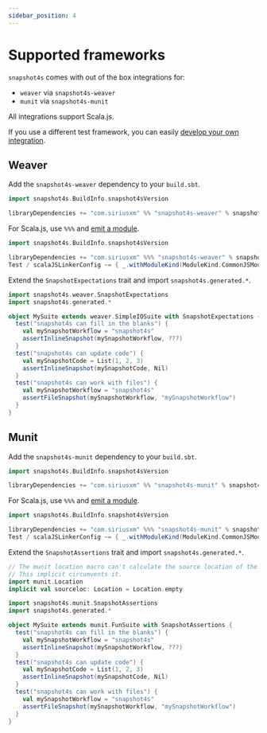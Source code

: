 ```yaml
---
sidebar_position: 4
---
```

# Supported frameworks

`snapshot4s` comes with out of the box integrations for:
 - `weaver` via `snapshot4s-weaver`
 - `munit` via `snapshot4s-munit`

All integrations support Scala.js.

If you use a different test framework, you can easily [develop your own integration](contributing/supporting-a-test-framework.md).

## Weaver

Add the `snapshot4s-weaver` dependency to your `build.sbt`.

```scala
import snapshot4s.BuildInfo.snapshot4sVersion

libraryDependencies += "com.siriusxm" %% "snapshot4s-weaver" % snapshot4sVersion % Test
```

For Scala.js, use `%%%` and [emit a module][Scala.js modules].
```scala
import snapshot4s.BuildInfo.snapshot4sVersion

libraryDependencies += "com.siriusxm" %%% "snapshot4s-weaver" % snapshot4sVersion % Test
Test / scalaJSLinkerConfig ~= { _.withModuleKind(ModuleKind.CommonJSModule) }
```

Extend the `SnapshotExpectations` trait and import `snapshot4s.generated.*`.

```scala mdoc
import snapshot4s.weaver.SnapshotExpectations
import snapshot4s.generated.*

object MySuite extends weaver.SimpleIOSuite with SnapshotExpectations {
  test("snapshot4s can fill in the blanks") {
    val mySnapshotWorkflow = "snapshot4s"
    assertInlineSnapshot(mySnapshotWorkflow, ???)
  }
  test("snapshot4s can update code") {
    val mySnapshotCode = List(1, 2, 3)
    assertInlineSnapshot(mySnapshotCode, Nil)
  }
  test("snapshot4s can work with files") {
    val mySnapshotWorkflow = "snapshot4s"
    assertFileSnapshot(mySnapshotWorkflow, "mySnapshotWorkflow")
  }
}
```

## Munit
Add the `snapshot4s-munit` dependency to your `build.sbt`.

```scala
import snapshot4s.BuildInfo.snapshot4sVersion

libraryDependencies += "com.siriusxm" %% "snapshot4s-munit" % snapshot4sVersion % Test
```

For Scala.js, use `%%%` and [emit a module][Scala.js modules].
```scala
import snapshot4s.BuildInfo.snapshot4sVersion

libraryDependencies += "com.siriusxm" %%% "snapshot4s-munit" % snapshot4sVersion % Test
Test / scalaJSLinkerConfig ~= { _.withModuleKind(ModuleKind.CommonJSModule) }
```

Extend the `SnapshotAssertions` trait and import `snapshot4s.generated.*`.

```scala mdoc:invisible:reset
// The munit location macro can't calculate the source location of the md file.
// This implicit circumvents it.
import munit.Location
implicit val sourceloc: Location = Location.empty
```

```scala mdoc
import snapshot4s.munit.SnapshotAssertions
import snapshot4s.generated.*

object MySuite extends munit.FunSuite with SnapshotAssertions {
  test("snapshot4s can fill in the blanks") {
    val mySnapshotWorkflow = "snapshot4s"
    assertInlineSnapshot(mySnapshotWorkflow, ???)
  }
  test("snapshot4s can update code") {
    val mySnapshotCode = List(1, 2, 3)
    assertInlineSnapshot(mySnapshotCode, Nil)
  }
  test("snapshot4s can work with files") {
    val mySnapshotWorkflow = "snapshot4s"
    assertFileSnapshot(mySnapshotWorkflow, "mySnapshotWorkflow")
  }
}
```
[Scala.js modules]: https://www.scala-js.org/doc/project/module.html
